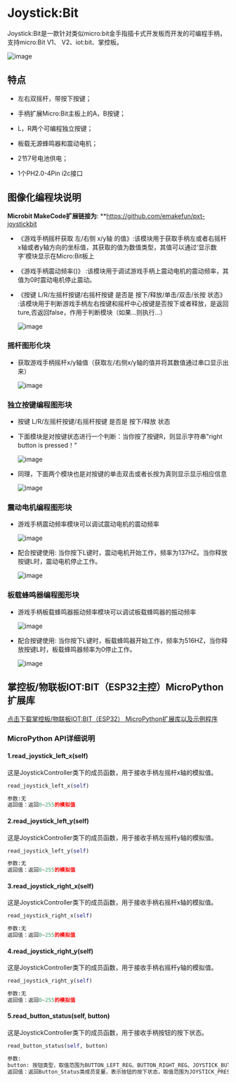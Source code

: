 # Joystick:Bit

Joystick:Bit是一款针对类似micro:bit金手指插卡式开发板而开发的可编程手柄，支持micro:Bit V1、 V2、iot:bit、掌控板。

![image](picture/joystickbit.jpg)

## 特点

- 左右双摇杆，带按下按键；

- 手柄扩展Micro:Bit主板上的A，B按键；

- L，R两个可编程独立按键；

- 板载无源蜂鸣器和震动电机；

- 2节7号电池供电；

- 1个PH2.0-4Pin i2c接口

## 图像化编程块说明

 **Microbit MakeCode扩展链接为**: **<https://github.com/emakefun/pxt-joystickbit>

- 《游戏手柄摇杆获取 左/右侧 x/y轴 的值》:该模块用于获取手柄左或者右摇杆x轴或者y轴方向的坐标值，其获取的值为数值类型，其值可以通过‘显示数字’模块显示在Micro:Bit板上

- 《游戏手柄震动频率()》 :该模块用于调试游戏手柄上震动电机的震动频率，其值为0时震动电机停止震动。

- 《按键 L/R/左摇杆按键/右摇杆按键 是否是 按下/释放/单击/双击/长按 状态》 :该模块用于判断游戏手柄左右按键和摇杆中心按键是否按下或者释放，是返回ture,否返回false，作用于判断模块（如果...则执行...）

   ![image](picture/1.jpg)

### 摇杆图形化块

- 获取游戏手柄摇杆x/y轴值（获取左/右侧x/y轴的值并将其数值通过串口显示出来）

   ![image](picture/2.jpg)

### 独立按键编程图形块

- 按键 L/R/左摇杆按键/右摇杆按键 是否是 按下/释放 状态
- 下面模块是对按键状态进行一个判断：当你按了按键R，则显示字符串"right button is pressed！"

   ![image](picture/3.jpg)

- 同理，下面两个模块也是对按键的单击双击或者长按为真则显示显示相应信息

   ![image](picture/4.jpg)

### 震动电机编程图形块

- 游戏手柄震动频率模块可以调试震动电机的震动频率

   ![image](picture/31.jpg)

- 配合按键使用: 当你按下L键时，震动电机开始工作，频率为137HZ。当你释放按键L时，震动电机停止工作。

   ![image](picture/32.jpg)

### 板载蜂鸣器编程图形块

- 游戏手柄板载蜂鸣器振动频率模块可以调试板载蜂鸣器的振动频率

   ![image](picture/41.jpg)

- 配合按键使用: 当你按下L键时，板载蜂鸣器开始工作，频率为516HZ，当你释放按键L时，板载蜂鸣器频率为0停止工作。

  ![image](picture/43.jpg)

## 掌控板/物联板IOT:BIT（ESP32主控）MicroPython扩展库

[点击下载掌控板/物联板IOT:BIT（ESP32） MicroPython扩展库以及示例程序](zh-cn/microbit/joystickbit/esp32_joystick_controller.zip ':ignore')

### MicroPython API详细说明

#### 1.read_joystick_left_x(self)

这是JoystickController类下的成员函数，用于接收手柄左摇杆x轴的模拟值。

```python
read_joystick_left_x(self)

参数:无
返回值：返回0~255的模拟值

```

#### 2.read_joystick_left_y(self)

这是JoystickController类下的成员函数，用于接收手柄左摇杆y轴的模拟值。

```python
read_joystick_left_y(self)

参数:无
返回值：返回0~255的模拟值

```

#### 3.read_joystick_right_x(self)

这是JoystickController类下的成员函数，用于接收手柄右摇杆x轴的模拟值。

```python
read_joystick_right_x(self)

参数:无
返回值：返回0~255的模拟值

```

#### 4.read_joystick_right_y(self)

这是JoystickController类下的成员函数，用于接收手柄右摇杆y轴的模拟值。

```python
read_joystick_right_y(self)

参数:无
返回值：返回0~255的模拟值

```

#### 5.read_button_status(self, button)

这是JoystickController类下的成员函数，用于接收手柄按钮的按下状态。

```python
read_button_status(self, button)

参数:
button: 按钮类型，取值范围为BUTTON_LEFT_REG、BUTTON_RIGHT_REG、JOYSTICK_BUTTON_RIGHT、JOYSTICK_BUTTON_LEFT，分别表示左侧按键、右侧按键、左摇杆按键、右摇杆按键。
返回值：返回Button_Status类成员变量，表示按钮的按下状态，取值范围为JOYSTICK_PRESS_DOWN、JOYSTICK_PRESS_UP、JOYSTICK_SINGLE_CLICK、JOYSTICK_DOUBLE_CLICK、JOYSTICK_LONG_PRESS。分别表示按下、释放、单击、双击、长按。

```
